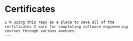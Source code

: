 # Certificates
    I'm using this repo as a place to save all of the
    certificates I earn for completing software engineering
    courses through various avenues.
    ---
